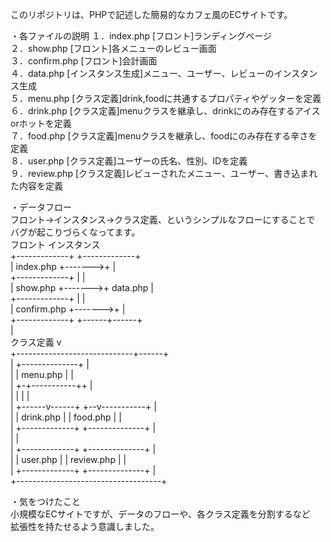 このリポジトリは、PHPで記述した簡易的なカフェ風のECサイトです。

・各ファイルの説明
１．index.php   [フロント]ランディングページ  
２．show.php    [フロント]各メニューのレビュー画面  
３．confirm.php [フロント]会計画面  
４．data.php    [インスタンス生成]メニュー、ユーザー、レビューのインスタンス生成  
５．menu.php    [クラス定義]drink,foodに共通するプロパティやゲッターを定義  
６．drink.php   [クラス定義]menuクラスを継承し、drinkにのみ存在するアイスorホットを定義  
７．food.php    [クラス定義]menuクラスを継承し、foodにのみ存在する辛さを定義  
８．user.php    [クラス定義]ユーザーの氏名、性別、IDを定義  
９．review.php  [クラス定義]レビューされたメニュー、ユーザー、書き込まれた内容を定義  
  
・データフロー  
フロント→インスタンス→クラス定義、というシンプルなフローにすることで  
バグが起こりづらくなってます。  
    フロント               インスタンス  
+-------------+        +-------------+  
| index.php   +------->+             |  
+-------------+        |             |  
| show.php    +------->+   data.php  |  
+-------------+        |             |  
| confirm.php +------->+             |  
+-------------+        +------+------+  
                              |  
          クラス定義            v  
+-----------------------------+------+  
|       +--------------+             |  
|       | menu.php     |             |  
|       +-+-----------++             |  
|         |           |              |  
|  +------v------+ +--v-----------+  |  
|  | drink.php   | |  food.php    |  |  
|  +-------------+ +--------------+  |  
|                                    |  
|  +-------------+ +--------------+  |  
|  | user.php    | | review.php   |  |  
|  +-------------+ +--------------+  |  
+------------------------------------+  
  
・気をつけたこと  
小規模なECサイトですが、データのフローや、各クラス定義を分割するなど  
拡張性を持たせるよう意識しました。  
  
